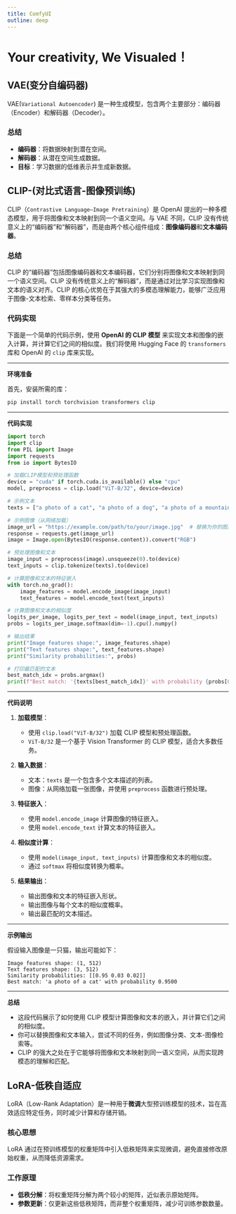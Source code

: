 ```yaml
---
title: ComfyUI
outline: deep
---
```


# Your creativity, We Visualed！

## VAE(变分自编码器)

VAE(`Variational Autoencoder`) 是一种生成模型，包含两个主要部分：编码器（Encoder）和解码器（Decoder）。

### 总结

- **编码器**：将数据映射到潜在空间。
- **解码器**：从潜在空间生成数据。
- **目标**：学习数据的低维表示并生成新数据。

## CLIP-(对比式语言-图像预训练)

CLIP（`Contrastive Language–Image Pretraining`）是 OpenAI 提出的一种多模态模型，用于将图像和文本映射到同一个语义空间。与 VAE 不同，CLIP 没有传统意义上的“编码器”和“解码器”，而是由两个核心组件组成：**图像编码器**和**文本编码器**。

### 总结

CLIP 的“编码器”包括图像编码器和文本编码器，它们分别将图像和文本映射到同一个语义空间。CLIP 没有传统意义上的“解码器”，而是通过对比学习实现图像和文本的语义对齐。CLIP 的核心优势在于其强大的多模态理解能力，能够广泛应用于图像-文本检索、零样本分类等任务。

### 代码实现

下面是一个简单的代码示例，使用 **OpenAI 的 CLIP 模型** 来实现文本和图像的嵌入计算，并计算它们之间的相似度。我们将使用 Hugging Face 的 `transformers` 库和 OpenAI 的 `clip` 库来实现。

---

**环境准备**

首先，安装所需的库：

```bash
pip install torch torchvision transformers clip
```

---

**代码实现**

```python
import torch
import clip
from PIL import Image
import requests
from io import BytesIO

# 加载CLIP模型和预处理函数
device = "cuda" if torch.cuda.is_available() else "cpu"
model, preprocess = clip.load("ViT-B/32", device=device)

# 示例文本
texts = ["a photo of a cat", "a photo of a dog", "a photo of a mountain"]

# 示例图像（从网络加载）
image_url = "https://example.com/path/to/your/image.jpg"  # 替换为你的图片URL
response = requests.get(image_url)
image = Image.open(BytesIO(response.content)).convert("RGB")

# 预处理图像和文本
image_input = preprocess(image).unsqueeze(0).to(device)
text_inputs = clip.tokenize(texts).to(device)

# 计算图像和文本的特征嵌入
with torch.no_grad():
    image_features = model.encode_image(image_input)
    text_features = model.encode_text(text_inputs)

# 计算图像和文本的相似度
logits_per_image, logits_per_text = model(image_input, text_inputs)
probs = logits_per_image.softmax(dim=-1).cpu().numpy()

# 输出结果
print("Image features shape:", image_features.shape)
print("Text features shape:", text_features.shape)
print("Similarity probabilities:", probs)

# 打印最匹配的文本
best_match_idx = probs.argmax()
print(f"Best match: '{texts[best_match_idx]}' with probability {probs[0][best_match_idx]:.4f}")
```

---

**代码说明**

1. **加载模型**：

   - 使用 `clip.load("ViT-B/32")` 加载 CLIP 模型和预处理函数。
   - `ViT-B/32` 是一个基于 Vision Transformer 的 CLIP 模型，适合大多数任务。

2. **输入数据**：

   - 文本：`texts` 是一个包含多个文本描述的列表。
   - 图像：从网络加载一张图像，并使用 `preprocess` 函数进行预处理。

3. **特征嵌入**：

   - 使用 `model.encode_image` 计算图像的特征嵌入。
   - 使用 `model.encode_text` 计算文本的特征嵌入。

4. **相似度计算**：

   - 使用 `model(image_input, text_inputs)` 计算图像和文本的相似度。
   - 通过 `softmax` 将相似度转换为概率。

5. **结果输出**：
   - 输出图像和文本的特征嵌入形状。
   - 输出图像与每个文本的相似度概率。
   - 输出最匹配的文本描述。

---

**示例输出**

假设输入图像是一只猫，输出可能如下：

```
Image features shape: (1, 512)
Text features shape: (3, 512)
Similarity probabilities: [[0.95 0.03 0.02]]
Best match: 'a photo of a cat' with probability 0.9500
```

---

**总结**

- 这段代码展示了如何使用 CLIP 模型计算图像和文本的嵌入，并计算它们之间的相似度。
- 你可以替换图像和文本输入，尝试不同的任务，例如图像分类、文本-图像检索等。
- CLIP 的强大之处在于它能够将图像和文本映射到同一语义空间，从而实现跨模态的理解和匹配。

## LoRA-低秩自适应

LoRA（Low-Rank Adaptation）是一种用于**微调**大型预训练模型的技术，旨在高效适应特定任务，同时减少计算和存储开销。

### 核心思想

LoRA 通过在预训练模型的权重矩阵中引入低秩矩阵来实现微调，避免直接修改原始权重，从而降低资源需求。

### 工作原理

- **低秩分解**：将权重矩阵分解为两个较小的矩阵，近似表示原始矩阵。
- **参数更新**：仅更新这些低秩矩阵，而非整个权重矩阵，减少可训练参数数量。
